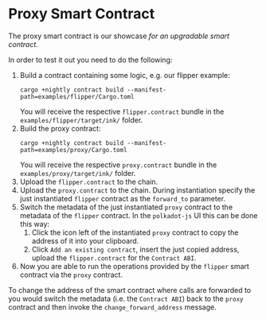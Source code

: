# Proxy Smart Contract

The proxy smart contract is our showcase _for an upgradable smart contract_.

In order to test it out you need to do the following:

1. Build a contract containing some logic, e.g. our flipper example:
   ```
   cargo +nightly contract build --manifest-path=examples/flipper/Cargo.toml
   ```
   You will receive the respective `flipper.contract` bundle in the `examples/flipper/target/ink/` folder.
1. Build the proxy contract:
   ```
   cargo +nightly contract build --manifest-path=examples/proxy/Cargo.toml
   ```
   You will receive the respective `proxy.contract` bundle in the `examples/proxy/target/ink/` folder.
1. Upload the `flipper.contract` to the chain.
1. Upload the `proxy.contract` to the chain. During instantiation specify the just instantiated
   `flipper` contract as the `forward_to` parameter.
1. Switch the metadata of the just instantiated `proxy` contract to the metadata of the `flipper`
   contract. In the `polkadot-js` UI this can be done this way:
   1. Click the icon left of the instantiated `proxy` contract to copy the address
      of it into your clipboard.
   1. Click `Add an existing contract`, insert the just copied address, upload the `flipper.contract`
      for the `Contract ABI`.
1. Now you are able to run the operations provided by the `flipper` smart contract via
   the `proxy` contract.

To change the address of the smart contract where calls are forwarded to you would
switch the metadata (i.e. the `Contract ABI`) back to the `proxy` contract
and then invoke the `change_forward_address` message.
